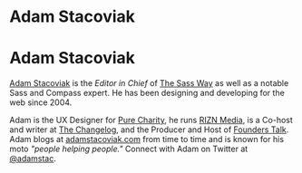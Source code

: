 # Adam Stacoviak

# Adam Stacoviak

[Adam Stacoviak](http://adamstacoviak.com/) is the *Editor in Chief* of [The Sass Way](http://thesassway.com/) as well as a notable Sass and Compass expert. He has been designing and developing for the web since 2004.

Adam is the UX Designer for [Pure Charity](http://purecharity.com/), he runs [RIZN Media](http://riznmedia.com/), is a Co-host and writer at [The Changelog](http://thechangelog.com/), and the Producer and Host of [Founders Talk](http://5by5.tv/founderstalk). Adam blogs at [adamstacoviak.com](http://adamstacoviak.com/) from time to time and is known for his moto *"people helping people."* Connect with Adam on Twitter at [@adamstac](http://twitter.com/adamstac).